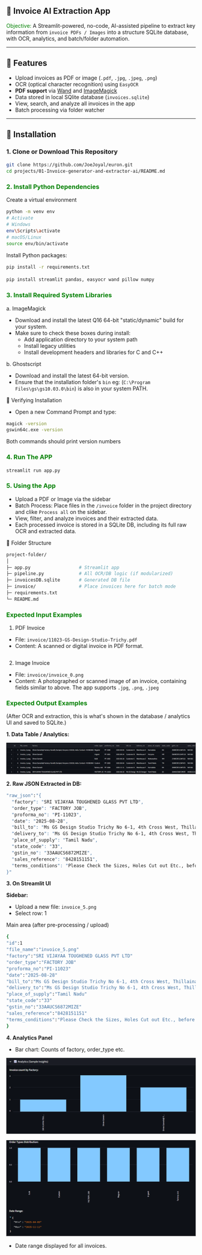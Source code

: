 ## 🧾 Invoice AI Extraction App

<font color=green>Objective:</font>
A Streamlit-powered, no-code, AI-assisted pipeline to extract key information from `invoice PDFs / Images` into a structure SQLite database, with OCR, analytics, and batch/folder automation.

---
## 🏁 Features

- Upload invoices as PDF or image (`.pdf`, `.jpg`, `.jpeg`, `.png`)
- OCR (optical character recognition) using `EasyOCR`
- **PDF support** via [Wand](https://docs.wand-py.org/) and [ImageMagick](https://imagemagick.org/)
- Data stored in local SQlite database (`invoices.sqlite`)
- View, search, and analyze all invoices in the app
- Batch processing via folder watcher

---
## 🚀 Installation

### 1. **Clone or Download This Repository**

```sh
git clone https://github.com/JoeJoyal/euron.git
cd projects/01-Invoice-generator-and-extractor-ai/README.md
```

### <font color=green>2. Install Python Dependencies</font>
Create a virtual environment
```sh
python -m venv env
# Activate
# Windows
env\Scripts\activate
# macOS/Linux
source env/bin/activate
```

Install Python packages:
```sh
pip install -r requirements.txt

pip install streamlit pandas, easyocr wand pillow numpy
```

### <font color=green>3. Install Required System Libraries</font>
a. ImageMagick
 - Download and install the latest Q16 64-bit "static/dynamic" build for your system.
 - Make sure to check these boxes during install:
    - Add application directory to your system path
    - Install legacy utilities
    - Install development headers and libraries for C and C++

b. Ghostscript
- Download and install the latest 64-bit version.
- Ensure that the installation folder's `bin` eg: (`C:\Program Files\gs\gs10.03.0\bin`) is also in your system PATH.

🎯 Verifying Installation
- Open a new Command Prompt and type:
```sh
magick -version
gswin64c.exe -version
```
Both commands should print version numbers

### <font color=green>4. Run The APP</font>
```sh
streamlit run app.py
```

### <font color=green>5. Using the App</font>
- Upload a PDF or Image via the sidebar
- Batch Process: Place files in the `/invoice` folder in the project directory and clike `Process all` on the sidebar.
- View, filter, and analyze invoices and their extracted data.
- Each processed invoice is stored in a SQLite DB, including its full raw OCR and extracted data.

📂 Folder Structure
```sh
project-folder/
│
├─ app.py                  # Streamlit app
├─ pipeline.py             # All OCR/DB logic (if modularized)
├─ invoicesDB.sqlite       # Generated DB file
├─ invoice/                # Place invoices here for batch mode
├─ requirements.txt
└─ README.md
```

### <font color=green>Expected Input Examples</font>
1. PDF Invoice
  - File: `invoice/11023-GS-Design-Studio-Trichy.pdf`
  - Content: A scanned or digital invoice in PDF format.

 ```sh

 ```

2. Image Invoice
  - File: `invoice/invoice_0.png`
  - Content: A photographed or scanned image of an invoice, containing fields similar to above. The app supports `.jpg`, `.png`, `.jpeg`

### <font color=green>Expected Output Examples</font>
(After OCR and extraction, this is what's shown in the database / analytics UI and saved to SQLite.)

**1. Data Table / Analytics:**

![invoice-summary](./results/invoice-summary.png)

**2. Raw JSON Extracted in DB:**
```sh
"raw_json":"{
  "factory": "SRI VIJAYAA TOUGHENED GLASS PVT LTD",
  "order_type": "FACTORY JOB",
  "proforma_no": "PI-11023",
  "date": "2025-08-28",
  "bill_to": "Ms GS Design Studio Trichy No 6-1, 4th Cross West, Thillainagar , Trichy Trichy 620018",
  "delivery_to": "Ms GS Design Studio Trichy No 6-1, 4th Cross West, Thillainagar , Trichy Trichy 620018",
  "place_of_supply": "Tamil Nadu",
  "state_code": "33",
  "gstin_no": "33AAUCS6872MIZE",
  "sales_reference": "8428151151",
  "terms_conditions": "Please Check the Sizes, Holes Cut out Etc., before Confirmation. Toughened Glasses are Tailor/Custom Made, Once Order Placed Cannot be Cancelled or Altered. Mode of Payment 100 % Advance Payment along with PO and Order Confirmation by IMPS /RTGS/NEFT. Sale is Ex Factory, Freight, Unloading & Insurance on Buyers Scope. Delivery 4 to 5 Working Days after the Date of Receipt of Payment. Validity of Quotation is against current stock or 2-3 days. Jumbo Size (5 Sq.mt & above) 15% extra. Claims restricted to processing quality; manufacturing defect subject to manufacturer’s acceptance. Packing in Wooden Case charged extra. 100% Transit Breakage risk at buyer's. Goods once delivered should be checked immediately. Interest on overdue balances @ 2% per month. Subject to Tiruchirapalli jurisdiction. E & O.E."
}"
```

**3. On Streamlit UI**

**Sidebar:**
  - Upload a new file: `invoice_5.png`
  - Select row: 1

 Main area (after pre-processing / upload)
 ```sh
 {
"id":1
"file_name":"invoice_5.png"
"factory":"SRI VIJAYAA TOUGHENED GLASS PVT LTD"
"order_type":"FACTORY JOB"
"proforma_no":"PI-11023"
"date":"2025-08-28"
"bill_to":"Ms GS Design Studio Trichy No 6-1, 4th Cross West, Thillainagar , Trichy Trichy 620018"
"delivery_to":"Ms GS Design Studio Trichy No 6-1, 4th Cross West, Thillainagar , Trichy Trichy 620018"
"place_of_supply":"Tamil Nadu"
"state_code":"33"
"gstin_no":"33AAUCS6872MIZE"
"sales_reference":"8428151151"
"terms_conditions":"Please Check the Sizes, Holes Cut out Etc., before Confirmation. Toughened Glasses are Tailor/Custom Made, Once Order Placed Cannot be Cancelled or Altered. Mode of Payment 100 % Advance Payment along with PO and Order Confirmation by IMPS /RTGS/NEFT. Sale is Ex Factory, Freight, Unloading & Insurance on Buyers Scope. Delivery 4 to 5 Working Days after the Date of Receipt of Payment. Validity of Quotation is against current stock or 2-3 days. Jumbo Size (5 Sq.mt & above) 15% extra. Claims restricted to processing quality; manufacturing defect subject to manufacturer’s acceptance. Packing in Wooden Case charged extra. 100% Transit Breakage risk at buyer's. Goods once delivered should be checked immediately. Interest on overdue balances @ 2% per month. Subject to Tiruchirapalli jurisdiction. E & O.E."
 }
 ```

**4. Analytics Panel**

  - Bar chart: Counts of factory, order_type etc.

 ![invoice-count-by-factory](./results/invoice-count-by-factory.png)

 ![invoice-order-types-distribution](./results/invoice-order-types-distribution.png)

 - Date range displayed for all invoices.

